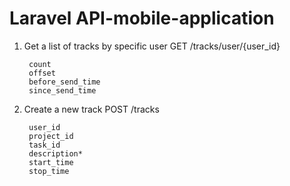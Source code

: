 # Laravel API-mobile-application


1) Get a list of tracks by specific user
    GET /tracks/user/{user_id}

        count
        offset
        before_send_time
        since_send_time

2) Create a new track
    POST /tracks

        user_id
        project_id
        task_id
        description*
        start_time
        stop_time